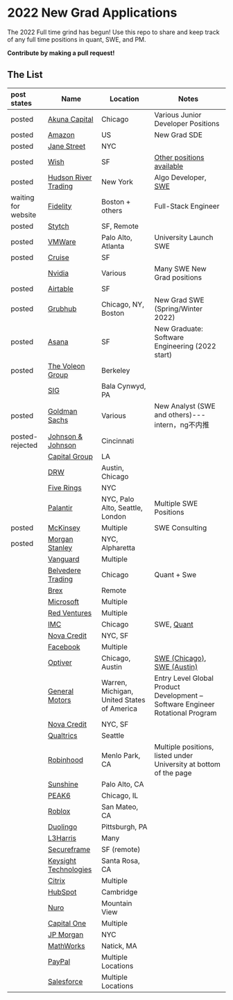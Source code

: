 # 2022 New Grad Applications

The 2022 Full time grind has begun! Use this repo to share and keep track of any full time positions in quant, SWE, and PM.  

**Contribute by making a pull request!**  

## The List

|post states| Name  |  Location |  Notes |
|:---|---|---|-------------|
|posted|[Akuna Capital](https://akunacapital.com/careers?experience=junior&department=development#careers) | Chicago | Various Junior Developer Positions |
|posted|[Amazon](https://www.amazon.jobs/en/jobs/1558079/software-development-engineer-2022-us?cmpid=SPLICX0248M&utm_source=linkedin.com&utm_campaign=cxro&utm_medium=social_media&utm_content=job_posting&ss=paid) | US | New Grad SDE |
|posted|[Jane Street](https://www.janestreet.com/join-jane-street/position/5311286002/) | NYC | |
|posted|[Wish](https://jobs.smartrecruiters.com/Wish/743999745330820)| SF | [Other positions available](https://www.wish.com/careers/jobs) |
|posted|[Hudson River Trading](https://www.hudsonrivertrading.com/careers/job/?gh_jid=82675)| New York | Algo Developer, [SWE](https://www.hudsonrivertrading.com/careers/job/?gh_jid=86641) |
|waiting for website|[Fidelity](https://jobs.fidelity.com/job-details/13162494/2021-2022-undergraduates-full-stack-engineer-merrimack-nh/)| Boston + others | Full-Stack Engineer |
|posted|[Stytch](https://jobs.ashbyhq.com/stytch/b4ee9734-3657-4393-8eca-269ae179d7eb) | SF, Remote | |
|posted|[VMWare](https://careers.vmware.com/new-graduates/jobs/R2111971?lang=en-us) | Palo Alto, Atlanta | University Launch SWE |
|posted|[Cruise](https://boards.greenhouse.io/cruise/jobs/2364685) | SF | |
||[Nvidia](https://nvidia.wd5.myworkdayjobs.com/UniversityJobs/) | Various | Many SWE New Grad positions |
|posted|[Airtable](https://boards.greenhouse.io/airtable/jobs/5311220002?) | SF | |
|posted|[Grubhub](https://careers-grubhub.icims.com/jobs/11919/software-engineer-i/job) | Chicago, NY, Boston | New Grad SWE (Spring/Winter 2022) |
|posted|[Asana](https://boards.greenhouse.io/earlycareerprograms/jobs/3261084) | SF | New Graduate: Software Engineering (2022 start)
|posted|[The Voleon Group](https://jobs.lever.co/voleon/a059b894-b468-4fb1-a86f-36fb63afe3a5) | Berkeley | |
||[SIG](https://careers.sig.com/job/5471/Software-Developer-Campus-2022-Start) | Bala Cynwyd, PA | |
|posted|[Goldman Sachs](https://www.goldmansachs.com/careers/students/programs/americas/new-analyst-program.html) | Various | New Analyst (SWE and others)---intern，ng不内推|
|posted-rejected|[Johnson & Johnson](https://jobs.jnj.com/jobs/2005853988W?lang=en-us&previousLocale=en-US) | Cincinnati | |
||[Capital Group](https://jobs.capitalgroup.com/job/Los-Angeles-New-Grad-Software-Development-Engineer-I-CA-90071/740361000/) | LA | |
||[DRW](https://drw.com/careers/job/1881596) | Austin, Chicago | |
||[Five Rings](https://fiverings.avature.net/careers/FolderDetail/New-York-New-York-United-States-Software-Developer-Campus-Hire-Full-Time-Class-of-2022/543) | NYC | |
||[Palantir](https://www.palantir.com/careers/) | NYC, Palo Alto, Seattle, London | Multiple SWE Positions | 
|posted|[McKinsey](https://www.mckinsey.com/careers/search-jobs/jobs/analyst-softwareengineerdataengineerdatascientist-campusstudents-41876) | Multiple | SWE Consulting |
|posted|[Morgan Stanley](https://www.morganstanley.com/careers/career-opportunities-search#) | NYC, Alpharetta | |
||[Vanguard](https://www.vanguardjobs.com/job-search-results/?category=Technology&level%5B%5D=Student%20%26%20Recent%20Graduates) | Multiple | |
||[Belvedere Trading](http://www.belvederetrading.com/jobs/) | Chicago | Quant + Swe |
||[Brex](https://www.brex.com/careers/engineering/5319155002?gh_jid=5319155002)| Remote | |
||[Microsoft](https://careers.microsoft.com/us/en/job/1085245/Software-Engineering-Full-time-Opportunities-for-University-Graduates) | Multiple | |
||[Red Ventures](https://careers.redventures.com/positions.html?team=college&office=&brand=) | Multiple | |
||[IMC](https://careers.imc.com/us/en/job/REQ-01188/Graduate-Software-Engineer) | Chicago | SWE, [Quant](https://careers.imc.com/us/en/job/REQ-01184/Graduate-Quant-Trader) |
||[Nova Credit](https://jobs.lever.co/neednova/27786c27-5092-43ae-b287-44ccfa72511f) | NYC, SF | |
||[Facebook](https://www.facebook.com/careers/v2/jobs/213402246952404/) | Multiple | |
||[Optiver](https://www.optiver.com/working-at-optiver/career-opportunities/5423850002/) | Chicago, Austin | [SWE (Chicago)](https://www.optiver.com/working-at-optiver/career-opportunities/5423850002/), [SWE (Austin)](https://www.optiver.com/working-at-optiver/career-opportunities/5423874002/) | 
||[General Motors](https://search-careers.gm.com/job/GENEA0084JR000044848ENUS/Entry-Level-Global-Product-Development-Software-Engineer-Rotational-Program) | Warren, Michigan, United States of America | Entry Level Global Product Development – Software Engineer Rotational Program |
||[Nova Credit](https://jobs.lever.co/neednova/27786c27-5092-43ae-b287-44ccfa72511f) | NYC, SF | |
||[Qualtrics](https://www.qualtrics.com/careers/us/en/job/260179/Software-Engineer-New-Grad-Seattle-WA) | Seattle | |
||[Robinhood](https://robinhood.com/us/en/careers/openings/) | Menlo Park, CA | Multiple positions, listed under University at bottom of the page|
||[Sunshine](https://jobs.lever.co/sunshine/a576f278-9748-49ab-b0b5-1104ef8880c4) | Palo Alto, CA |  |
||[PEAK6](https://careers.peak6.com/jobs/campus/chicago-il-united-states/software-engineer-campus-entry-level/3193254?gh_jid=3193254#/) | Chicago, IL |  |
||[Roblox](https://corp.roblox.com/careers/listing/?gh_jid=3185067) | San Mateo, CA |  |
||[Duolingo](https://boards.greenhouse.io/duolingo/jobs/5422486002?gh_src=10b1cce22us) | Pittsburgh, PA |  |
||[L3Harris](https://careers.l3harris.com/search-jobs/Software%20engineer%20new%20grad/4832/1?glat=40.71066&glon=-73.99903) | Many |  |
||[Secureframe](https://jobs.lever.co/secureframe/d90aa468-f846-413f-a9c9-0834d3dfa9d7) | SF (remote) |  |
||[Keysight Technologies](https://jobs.keysight.com/job/Santa-Rosa-R&D-Engineer-2%2C-Software-CA-95401/768839700/) | Santa Rosa, CA |  |
||[Citrix](https://jobs.citrix.com/job/R27644/University-Software-Engineer-2022) | Multiple |  |
||[HubSpot](https://www.hubspot.com/careers/jobs/1847807?hubs_signup-cta=careers-apply) | Cambridge |  |
||[Nuro](https://www.nuro.ai/careersitem?gh_jid=3355701) | Mountain View |  |
||[Capital One](https://campus.capitalone.com/job/mclean/technology-development-program-associate-2022/1786/19643594) | Multiple |  |
||[JP Morgan](https://jpmc.fa.oraclecloud.com/hcmUI/CandidateExperience/en/sites/CX_1001/job/210139739/apply/email?keyword=2022+Software+Engineer+Program+-+Full+Time+Opportunity) | NYC |  |
||[MathWorks](https://www.mathworks.com/company/jobs/opportunities/search?job_type_id%5B%5D=1756&keywords=new+graduate&location%5B%5D=US&posting_org_id%5B%5D=1&posting_team_id%5B%5D=6&posting_team_id%5B%5D=5&posting_team_id%5B%5D=22&posting_team_id%5B%5D=21&posting_team_id%5B%5D=12&posting_team_id%5B%5D=12&posting_team_id%5B%5D=3&posting_team_id%5B%5D=13&posting_team_id%5B%5D=1&posting_team_id%5B%5D=20&posting_team_id%5B%5D=11&posting_team_id%5B%5D=8&posting_team_id%5B%5D=4&posting_team_id%5B%5D=7&posting_team_id%5B%5D=18&posting_team_id%5B%5D=10&posting_team_id%5B%5D=9&posting_team_id%5B%5D=2) | Natick, MA |  |
||[PayPal](https://wd1.myworkdaysite.com/recruiting/paypal/jobs/job/San-Jose-CA/Software-Engineer---Recent-College-Graduate_R0075015) | Multiple Locations |  |
||[Salesforce](https://salesforce.wd1.myworkdayjobs.com/en-US/External_Career_Site/job/California---San-Francisco/AMTS-Software-Engineer_JR105192?d=cta-nav-sjb-1) | Multiple Locations |  |
